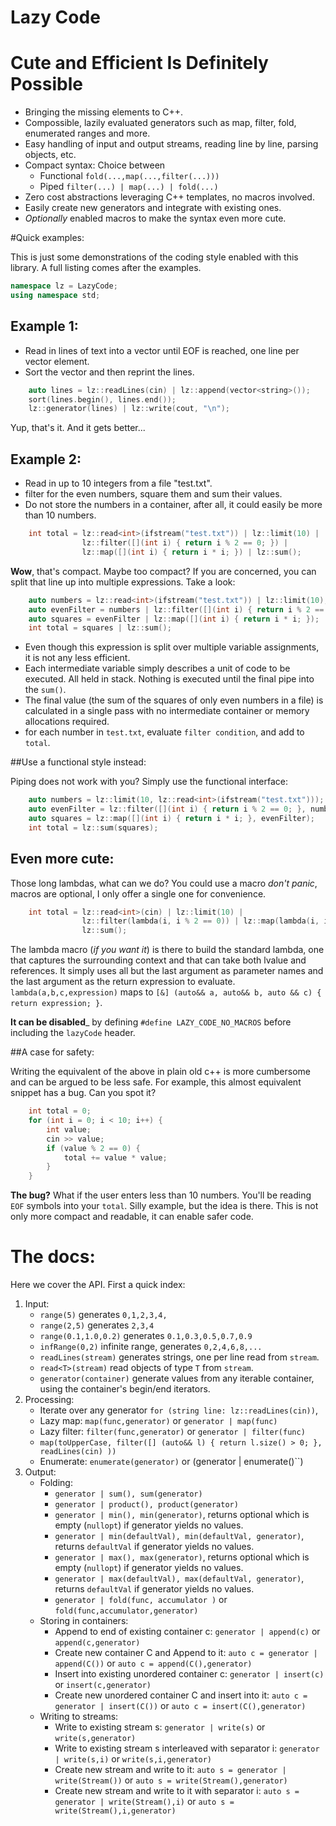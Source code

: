# Lazy Code
# Cute and Efficient Is Definitely Possible 

* Bringing the missing elements to C++.
* Compossible, lazily evaluated generators such as map, filter, fold, enumerated ranges and more.
* Easy handling of input and output streams, reading line by line, parsing objects, etc.
* Compact syntax:  Choice between
    * Functional `fold(...,map(...,filter(...)))`
    * Piped `filter(...) | map(...) | fold(...)`
* Zero cost abstractions leveraging C++ templates, no macros involved.
* Easily create new generators and integrate with existing ones.
* _Optionally_ enabled  macros to make the syntax even more cute.


#Quick examples:

This is just some demonstrations of the coding style enabled with this library.  A full listing comes after the examples.


```c++
namespace lz = LazyCode;
using namespace std;
```

## Example 1:

* Read in lines of text into a vector until EOF is reached, one line per vector element.
* Sort the vector and then reprint the lines.

```c++
    auto lines = lz::readLines(cin) | lz::append(vector<string>());
    sort(lines.begin(), lines.end());
    lz::generator(lines) | lz::write(cout, "\n");
```

Yup, that's it.  And it gets better...

## Example 2:

* Read in up to 10 integers from a file "test.txt".  
* filter for the even numbers, square them and sum their values.
* Do not store the numbers in a container, after all, it could easily be more than 10 numbers.

```c++
    int total = lz::read<int>(ifstream("test.txt")) | lz::limit(10) |
                lz::filter([](int i) { return i % 2 == 0; }) |
                lz::map([](int i) { return i * i; }) | lz::sum();
```

__Wow__, that's compact.  Maybe too compact? If you are concerned, you can split that line up into multiple expressions.  Take a look:

```c++
    auto numbers = lz::read<int>(ifstream("test.txt")) | lz::limit(10);
    auto evenFilter = numbers | lz::filter([](int i) { return i % 2 == 0; });
    auto squares = evenFilter | lz::map([](int i) { return i * i; });
    int total = squares | lz::sum();
```

* Even though this expression is split over multiple variable assignments, it is not any less efficient.
* Each intermediate variable simply 
describes a unit of code to be executed.  All held in stack.  Nothing is executed until the final pipe into the `sum()`.
* The final value (the sum of the squares of only even numbers in a file) is calculated in a single pass with no intermediate container or memory allocations required.
* for each number in `test.txt`, evaluate `filter condition`, and add to `total`.


##Use a functional style instead:

Piping does not work with you?  Simply use the functional interface:

```c++
    auto numbers = lz::limit(10, lz::read<int>(ifstream("test.txt")));
    auto evenFilter = lz::filter([](int i) { return i % 2 == 0; }, numbers);
    auto squares = lz::map([](int i) { return i * i; }, evenFilter);
    int total = lz::sum(squares);
```

## Even more cute:

Those long lambdas, what can we do?  You could use a macro *don't panic*, macros are optional, I only offer a single one for convenience.

```c++
    int total = lz::read<int>(cin) | lz::limit(10) |
                lz::filter(lambda(i, i % 2 == 0)) | lz::map(lambda(i, i * i)) |
                lz::sum();
```

The lambda macro (*if you want it*) is there to build the standard lambda, one that captures the surrounding context and that can take both lvalue and references.  It simply uses all but the last argument as parameter names and the last argument as the return expression to evaluate.  `lambda(a,b,c,expression)` maps to `[&] (auto&& a, auto&& b, auto && c) { return expression; }`.

__It can be disabled___ by defining `#define LAZY_CODE_NO_MACROS` before including the `lazyCode` header.


##A case for safety:

Writing the equivalent of the above in plain old c++ is more cumbersome and can be argued to be less safe.  For example, this almost equivalent snippet has a bug.  Can you spot it?

```c++
    int total = 0;
    for (int i = 0; i < 10; i++) {
        int value;
        cin >> value;
        if (value % 2 == 0) {
            total += value * value;
        }
    }
```

__The bug?__  What if the user enters less than 10 numbers.  You'll be reading `EOF` symbols into your `total`.  Silly example, but the idea is there.  This is not only more compact and readable, it can enable safer code.

# The docs:

Here we cover the API.  First a quick index:


1. Input:
    * `range(5)` generates `0,1,2,3,4,`
    * `range(2,5)` generates `2,3,4`
    * `range(0.1,1.0,0.2)` generates `0.1,0.3,0.5,0.7,0.9`
    * `infRange(0,2)` infinite range, generates `0,2,4,6,8,...`
    * `readLines(stream)` generates strings, one per line read from `stream`.
    * `read<T>(stream)` read objects of type `T` from `stream`.
    * `generator(container)` generate values from any iterable container, using the container's begin/end iterators. 
2. Processing:
    * Iterate over any generator `for (string line: lz::readLines(cin))`,
    * Lazy map: `map(func,generator)` or `generator | map(func)`
    * Lazy filter: `filter(func,generator)` or `generator | filter(func)`
    * `map(toUpperCase, filter([] (auto&& l) { return l.size() > 0; }, readLines(cin) ))`
    * Enumerate: `enumerate(generator)` or (generator | enumerate()``)
4. Output: 
    * Folding:
        * `generator | sum(), sum(generator)`
        * `generator | product(), product(generator)`
        * `generator | min(), min(generator)`, returns optional which is empty (`nullopt`) if generator yields no values.
        * `generator | min(defaultVal), min(defaultVal, generator)`, returns `defaultVal` if generator yields no values.
        * `generator | max(), max(generator)`, returns optional which is empty (`nullopt`) if generator yields no values.
        * `generator | max(defaultVal), max(defaultVal, generator)`, returns `defaultVal` if generator yields no values.
        * `generator | fold(func, accumulator )` or `fold(func,accumulator,generator)`
    * Storing in containers:
        * Append to end of existing container c: `generator | append(c)` or `append(c,generator)`
        * Create new container C and Append to it: `auto c = generator | append(C())` or `auto c = append(C(),generator)`
        * Insert into existing unordered container c: `generator | insert(c)` or `insert(c,generator)`
        * Create new unordered container C and insert into it: `auto c = generator | insert(C())` or `auto c = insert(C(),generator)`
    * Writing to streams:
        * Write to existing stream s: `generator | write(s)` or `write(s,generator)`
        * Write to existing stream s interleaved with separator i: `generator | write(s,i)` or `write(s,i,generator)`
        * Create new stream and write to it: `auto s = generator | write(Stream())` or `auto s = write(Stream(),generator)`
        * Create new stream and write to it with separator i: `auto s = generator | write(Stream(),i)` or `auto s = write(Stream(),i,generator)`


